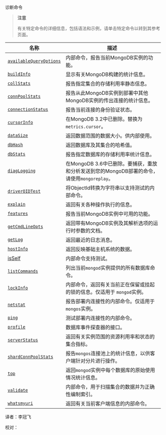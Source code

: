  [ ]()诊断命令

[]()

> **注意**
>
> 有关特定命令的详细信息，包括语法和示例，请单击特定命令以转到其参考页面。

| 名称                        | 描述                                                         |
| --------------------------- | ------------------------------------------------------------ |
| [`availableQueryOptions`]() | 内部命令，报告当前MongoDB实例的功能。                        |
| [`buildInfo`]()             | 显示有关MongoDB构建的统计信息。                              |
| [`collStats`]()             | 报告指定集合的存储利用率静态信息。                           |
| [`connPoolStats`]()         | 报告从此MongoDB实例到部署中其他MongoDB实例的传出连接的统计信息。 |
| [`connectionStatus`]()      | 报告当前连接的身份验证状态。                                 |
| [`cursorInfo`]()            | 在MongoDB 3.2中已删除。替换为`metrics.cursor`。              |
| [`dataSize`]()              | 返回数据范围的数据大小。供内部使用。                         |
| [`dbHash`]()                | 返回数据库及其集合的哈希值。                                 |
| [`dbStats`]()               | 报告指定数据库的存储利用率统计信息。                         |
| [`diagLogging`]()           | 在MongoDB 3.6中已删除。要捕获，重放和分析发送到您的MongoDB部署的命令，请使用`mongoreplay`。 |
| [`driverOIDTest`]()         | 将ObjectId转换为字符串以支持测试的内部命令。                 |
| [`explain`]()               | 返回有关各种操作执行的信息。                                 |
| [`features`]()              | 报告当前MongoDB实例中可用的功能。                            |
| [`getCmdLineOpts`]()        | 返回带有MongoDB实例及其解析选项的运行时参数的文档。          |
| [`getLog`]()                | 返回最近的日志消息。                                         |
| [`hostInfo`]()              | 返回反映基础主机系统的数据。                                 |
| [isSelf]()                  | 内部命令支持测试。                                           |
| [`listCommands`]()          | 列出当前`mongod`实例提供的所有数据库命令。                   |
| [`lockInfo`]()              | 内部命令，返回有关当前正在保留或挂起的锁的信息。仅适用于 `mongod`实例。 |
| [`netstat`]()               | 报告部署内连接性的内部命令。仅适用于`mongos`实例。           |
| [`ping`]()                  | 测试部署内连接性的内部命令。                                 |
| [`profile`]()               | 数据库事件探查器的接口。                                     |
| [`serverStatus`]()          | 返回有关实例范围的资源利用率和状态的集合指标。               |
| [`shardConnPoolStats`]()    | 报告`mongos`连接池上的统计信息，以供客户端针对分片进行操作。 |
| [`top`]()                   | 返回`mongod`实例中每个数据库的原始使用情况统计信息。         |
| [`validate`]()              | 内部命令，用于扫描集合的数据并为正确性编制索引。             |
| [`whatsmyuri`]()            | 返回有关当前客户端信息的内部命令。                           |



译者：李冠飞

校对：